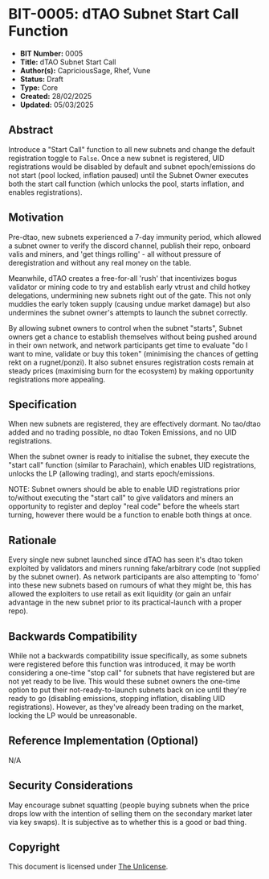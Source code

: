 # BIT-0005: dTAO Subnet Start Call Function

- **BIT Number:** 0005
- **Title:** dTAO Subnet Start Call
- **Author(s):** CapriciousSage, Rhef, Vune
- **Status:** Draft
- **Type:** Core
- **Created:** 28/02/2025
- **Updated:** 05/03/2025

## Abstract

Introduce a "Start Call" function to all new subnets and change the default registration toggle to `False`. Once a new subnet is registered, UID registrations would be disabled by default and subnet epoch/emissions do not start (pool locked, inflation paused) until the Subnet Owner executes both the start call function (which unlocks the pool, starts inflation, and enables registrations).

## Motivation

Pre-dtao, new subnets experienced a 7-day immunity period, which allowed a subnet owner to verify the discord channel, publish their repo, onboard valis and miners, and 'get things rolling' - all without pressure of deregistration and without any real money on the table.

Meanwhile, dTAO creates a free-for-all 'rush' that incentivizes bogus validator or mining code to try and establish early vtrust and child hotkey delegations, undermining new subnets right out of the gate. This not only muddies the early token supply (causing undue market damage) but also undermines the subnet owner's attempts to launch the subnet correctly.

By allowing subnet owners to control when the subnet "starts", Subnet owners get a chance to establish themselves without being pushed around in their own network, and network participants get time to evaluate "do I want to mine, validate or buy this token" (minimising the chances of getting rekt on a rugnet/ponzi). It also subnet ensures registration costs remain at steady prices (maximising burn for the ecosystem) by making opportunity registrations more appealing.

## Specification

When new subnets are registered, they are effectively dormant. No tao/dtao added and no trading possible, no dtao Token Emissions, and no UID registrations.

When the subnet owner is ready to initialise the subnet, they execute the "start call" function (similar to Parachain), which enables UID registrations, unlocks the LP (allowing trading), and starts epoch/emissions.

NOTE: Subnet owners should be able to enable UID registrations prior to/without executing the "start call" to give validators and miners an opportunity to register and deploy "real code" before the wheels start turning, however there would be a function to enable both things at once.

## Rationale

Every single new subnet launched since dTAO has seen it's dtao token exploited by validators and miners running fake/arbitrary code (not supplied by the subnet owner). As network participants are also attempting to 'fomo' into these new subnets based on rumours of what they might be, this has allowed the exploiters to use retail as exit liquidity (or gain an unfair advantage in the new subnet prior to its practical-launch with a proper repo).

## Backwards Compatibility

While not a backwards compatibility issue specifically, as some subnets were registered before this function was introduced, it may be worth considering a one-time "stop call" for subnets that have registered but are not yet ready to be live. This would these subnet owners the one-time option to put their not-ready-to-launch subnets back on ice until they're ready to go (disabling emissions, stopping inflation, disabling UID registrations). However, as they've already been trading on the market, locking the LP would be unreasonable.

## Reference Implementation (Optional)

N/A

## Security Considerations

May encourage subnet squatting (people buying subnets when the price drops low with the intention of selling them on the secondary market later via key swaps). It is subjective as to whether this is a good or bad thing.

## Copyright

This document is licensed under [The Unlicense](https://unlicense.org/).

